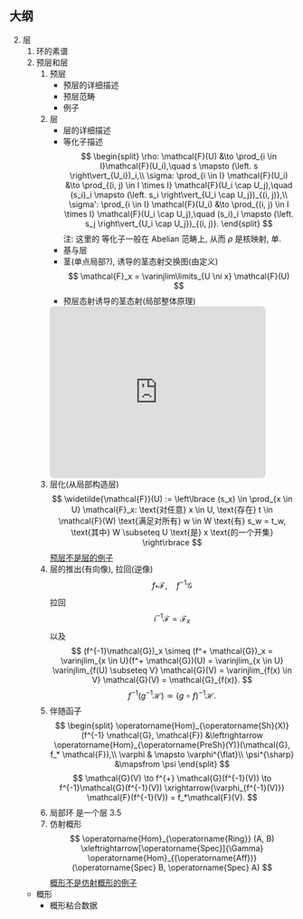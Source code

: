 ## 大纲

2. 层
    1. 环的素谱
    2. 预层和层
        1. 预层
           - 预层的详细描述
           - 预层范畴
           - 例子
        2. 层
            - 层的详细描述
            - 等化子描述
            $$
              \begin{split}
              \rho: \mathcal{F}(U) &\to \prod_{i \in I}\mathcal{F}(U_i),\quad s \mapsto (\left. s \right\vert_{U_i})_i,\\
              \sigma: \prod_{i \in I} \mathcal{F}(U_i) &\to \prod_{(i, j) \in I \times I} \mathcal{F}(U_i \cap U_j),\quad (s_i)_i \mapsto (\left.  s_i \right\vert_{U_i \cap U_j})_{(i, j)},\\
              \sigma': \prod_{i \in I} \mathcal{F}(U_i) &\to \prod_{(i, j) \in I \times I} \mathcal{F}(U_i \cap U_j),\quad (s_i)_i \mapsto (\left.  s_j \right\vert_{U_i \cap U_j})_{(i, j)}.
              \end{split}
            $$
            注: 这里的 等化子一般在 Abelian 范畴上, 从而 $\rho$ 是核映射, 单.
            - 基与层
            - 茎(单点局部?), 诱导的茎态射交换图(由定义)
            $$
              \mathcal{F}_x = \varinjlim\limits_{U \ni x} \mathcal{F}(U)
            $$
            - 预层态射诱导的茎态射(局部整体原理)
            <!-- https://q.uiver.app/#q=WzAsNCxbMCwwLCJcXG1hdGhzY3J7Rn0oVSkiXSxbMCwxLCJcXG1hdGhzY3J7R30oVSkiXSxbMSwxLCJcXHByb2Rfe3ggXFxpbiBVfVxcbWF0aHNjcntHfV94Il0sWzEsMCwiXFxwcm9kX3t4IFxcaW4gVX0gXFxtYXRoc2Nye0Z9X3giXSxbMSwyXSxbMCwxLCJcXHZhcnBoaV9VIiwyXSxbMCwzXSxbMywyLCJcXHByb2Rfe3ggXFxpbiBVfVxcdmFycGhpX3giXV0= -->
            <iframe class="quiver-embed" src="https://q.uiver.app/#q=WzAsNCxbMCwwLCJcXG1hdGhzY3J7Rn0oVSkiXSxbMCwxLCJcXG1hdGhzY3J7R30oVSkiXSxbMSwxLCJcXHByb2Rfe3ggXFxpbiBVfVxcbWF0aHNjcntHfV94Il0sWzEsMCwiXFxwcm9kX3t4IFxcaW4gVX0gXFxtYXRoc2Nye0Z9X3giXSxbMSwyXSxbMCwxLCJcXHZhcnBoaV9VIiwyXSxbMCwzXSxbMywyLCJcXHByb2Rfe3ggXFxpbiBVfVxcdmFycGhpX3giXV0=&embed" width="382" height="304" style="border-radius: 8px; border: none;"></iframe>
        3. 层化(从局部构造层)
        $$
          \widetilde{\mathcal{F}}(U) := \left\lbrace (s_x) \in \prod_{x \in U} \mathcal{F}_x: \text{对任意} x \in U, \text{存在} t \in \mathcal{F}(W) \text{满足对所有} w \in W \text{有} s_w = t_w, \text{其中}   W \subseteq U \text{是} x \text{的一个开集} \right\rbrace
        $$
        [预层不是层的例子](https://math.stackexchange.com/questions/3362833/examples-of-presheaves-which-are-not-sheaves)
        4. 层的推出(有向像), 拉回(逆像)
        $$
          f_* \mathcal{F},\quad f^{-1}\mathcal{G}
        $$
        拉回
        $$
          i^{-1}\mathcal{F} = \mathcal{F}_x
        $$
        以及
        $$
          (f^{-1}\mathcal{G})_x \simeq (f^+ \mathcal{G})_x = \varinjlim_{x \in U}(f^+ \mathcal{G})(U) = \varinjlim_{x \in U} \varinjlim_{f(U) \subseteq V} \mathcal{G}(V) = \varinjlim_{f(x) \in V} \mathcal{G}(V) = \mathcal{G}_{f(x)}.
        $$
        $$
          f^{-1}(g^{-1} \mathcal{H}) \simeq (g \circ f)^{-1} \mathcal{H}.
        $$
        5. 伴随函子
        $$
          \begin{split}
            \operatorname{Hom}_{\operatorname{Sh}(X)} (f^{-1} \mathcal{G}, \mathcal{F}) &\leftrightarrow \operatorname{Hom}_{\operatorname{PreSh}(Y)}(\mathcal{G}, f_* \mathcal{F}),\\
            \varphi & \mapsto \varphi^{\flat}\\
            \psi^{\sharp} &\mapsfrom \psi
          \end{split}
        $$
        $$
          \mathcal{G}(V) \to f^{+} \mathcal{G}(f^{-1}(V)) \to f^{-1}\mathcal{G}(f^{-1}(V)) \xrightarrow{\varphi_{f^{-1}(V)}} \mathcal{F}(f^{-1}(V)) = f_*\mathcal{F}(V).
        $$
        <!-- 假设 $U$ 是 $X$ 的一个开集, $s \in f^+ \mathcal{G}(U)$. -->
        <!-- 如果 $V$ 是 $f(U)$ 的一个开邻域, 那么 $U$ 包含在 $f^{-1}(V)$ -->
        6. 局部环
          是一个层  3.5
        7. 仿射概形
        $$
          \operatorname{Hom}_{\operatorname{Ring}} (A, B) \xleftrightarrow[\operatorname{Spec}]{\Gamma} \operatorname{Hom}_{(\operatorname{Aff})} (\operatorname{Spec} B, \operatorname{Spec} A)
        $$
        [概形不是仿射概形的例子](https://math.stackexchange.com/questions/4281800/example-of-scheme-which-is-not-an-affine-scheme)
    - 概形
        - 概形粘合数据
